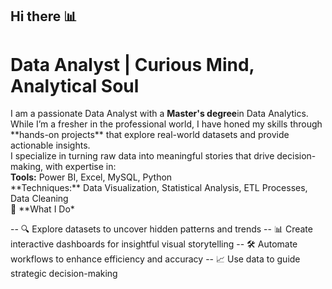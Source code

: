 ## Hi there 📊

<h1> Data Analyst | Curious Mind, Analytical Soul </h1>

<p> I am a passionate Data Analyst with a <b>Master's degree</b>in Data Analytics. While I’m a fresher in the professional world, I have honed my skills through **hands-on projects** that explore real-world datasets and provide actionable insights.  
<br>
I specialize in turning raw data into meaningful stories that drive decision-making, with expertise in:
<br>  
<b>Tools:</b> Power BI, Excel, MySQL, Python
<br>
**Techniques:** Data Visualization, Statistical Analysis, ETL Processes, Data Cleaning 
<br>
🚀 **What I Do*

-- 🔍 Explore datasets to uncover hidden patterns and trends 
-- 📊 Create interactive dashboards for insightful visual storytelling 
-- 🛠️ Automate workflows to enhance efficiency and accuracy 
-- 📈 Use data to guide strategic decision-making</p>

